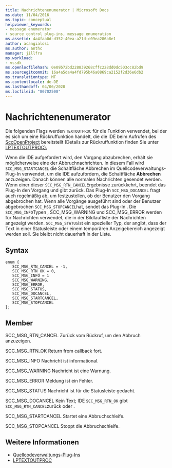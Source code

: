 ```yaml
---
title: Nachrichtenenumerator | Microsoft Docs
ms.date: 11/04/2016
ms.topic: conceptual
helpviewer_keywords:
- message enumerator
- source control plug-ins, message enumeration
ms.assetid: 4a4faa0d-d352-40ea-a21d-c09ea286a8e1
author: acangialosi
ms.author: anthc
manager: jillfra
ms.workload:
- vssdk
ms.openlocfilehash: 0e09b72bd228839268cffc228dd0dc503cc82bd9
ms.sourcegitcommit: 16a4a5da4a4fd795b46a0869ca2152f2d36e6db2
ms.translationtype: MT
ms.contentlocale: de-DE
ms.lasthandoff: 04/06/2020
ms.locfileid: "80702508"
---
```

# <a name="message-enumerator"></a>Nachrichtenenumerator
Die folgenden Flags werden `TEXTOUTPROC` für die Funktion verwendet, bei der es sich um eine Rückruffunktion handelt, die die IDE beim Aufrufen des [SccOpenProject](../extensibility/sccopenproject-function.md) bereitstellt (Details zur Rückruffunktion finden Sie unter [LPTEXTOUTPROC).](../extensibility/lptextoutproc.md)

 Wenn die IDE aufgefordert wird, den Vorgang abzubrechen, erhält sie möglicherweise eine der Abbruchnachrichten. In diesem Fall wird `SCC_MSG_STARTCANCEL` die Schaltfläche Abbrechen im Quellcodeverwaltungs-Plug-In verwendet, um die IDE aufzufordern, die Schaltfläche **Abbrechen** anzuzeigen. Danach können alle normalen Nachrichten gesendet werden. Wenn einer dieser `SCC_MSG_RTN_CANCEL`Ergebnisse zurückkehrt, beendet das Plug-In den Vorgang und gibt zurück. Das Plug-In `SCC_MSG_DOCANCEL` fragt auch regelmäßig ab, um festzustellen, ob der Benutzer den Vorgang abgebrochen hat. Wenn alle Vorgänge ausgeführt sind oder der Benutzer abgebrochen `SCC_MSG_STOPCANCEL`hat, sendet das Plug-In . Die `SCC_MSG_INFO`Typen , SCC_MSG_WARNING und SCC_MSG_ERROR werden für Nachrichten verwendet, die in der Bildlaufliste der Nachrichten angezeigt werden. `SCC_MSG_STATUS`ist ein spezieller Typ, der angibt, dass der Text in einer Statusleiste oder einem temporären Anzeigebereich angezeigt werden soll. Sie bleibt nicht dauerhaft in der Liste.

## <a name="syntax"></a>Syntax

```
enum { 
   SCC_MSG_RTN_CANCEL = -1, 
   SCC_MSG_RTN_OK = 0, 
   SCC_MSG_INFO = 1 
   SCC_MSG_WARNING, 
   SCC_MSG_ERROR, 
   SCC_MSG_STATUS, 
   SCC_MSG_DOCANCEL, 
   SCC_MSG_STARTCANCEL, 
   SCC_MSG_STOPCANCEL 
};
```

## <a name="members"></a>Member
 SCC_MSG_RTN_CANCEL Zurück vom Rückruf, um den Abbruch anzuzeigen.

 SCC_MSG_RTN_OK Return from callback fort.

 SCC_MSG_INFO Nachricht ist informational.

 SCC_MSG_WARNING Nachricht ist eine Warnung.

 SCC_MSG_ERROR Meldung ist ein Fehler.

 SCC_MSG_STATUS Nachricht ist für die Statusleiste gedacht.

 SCC_MSG_DOCANCEL Kein Text; IDE `SCC_MSG_RTN_OK` gibt `SCC_MSG_RTN_CANCEL`zurück oder .

 SCC_MSG_STARTCANCEL Startet eine Abbruchschleife.

 SCC_MSG_STOPCANCEL Stoppt die Abbruchschleife.

## <a name="see-also"></a>Weitere Informationen
- [Quellcodeverwaltungs-Plug-Ins](../extensibility/source-control-plug-ins.md)
- [LPTEXTOUTPROC](../extensibility/lptextoutproc.md)
